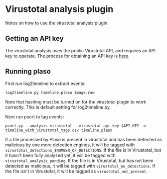 # Virustotal analysis plugin

Notes on how to use the virustotal analysis plugin.

## Getting an API key

The virustotal analysis uses the public Virustotal API, and requires an API key to operate. The process for obtaining an API key is [here](https://www.virustotal.com/en/documentation/public-api/#getting-started).


## Running plaso

First run log2timeline to extract events:
```
log2timeline.py timeline.plaso image.raw
```
Note that hashing must be turned on for the virustotal plugin to work correctly. This is default setting for log2timeline.py.

Next run psort to tag events:
```
psort.py --analysis virustotal --virustotal-api-key $API_KEY -o timeline_with_virustotal_tags.csv timeline.plaso
```
If a file processed by Plaso is present in virustotal and has been detected as malicious by one more detection engines, it will be tagged with `virustotal_detections_$NUMBER_OF_DETECTIONS`. If the file is in Virustotal, but it hasn't been fully analyzed yet, it will be tagged with `virustotal_analysis_pending`. If the file is in Virustotal, but has not been detected as malicious, it will be tagged with `virustotal_no_detections`. If the file isn't in Virustotal, it will be tagged as `virustotal_not_present`.
